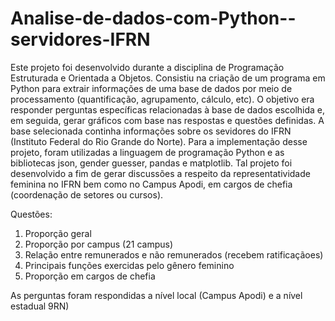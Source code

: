 # Analise-de-dados-com-Python--servidores-IFRN
Este projeto foi desenvolvido durante a disciplina de Programação Estruturada e Orientada a Objetos. Consistiu na criação de um programa em Python para extrair informações de uma base de dados por meio de processamento (quantificação, agrupamento, cálculo, etc). O objetivo era responder perguntas específicas relacionadas à base de dados escolhida e, em seguida, gerar gráficos com base nas respostas e questões definidas. A base selecionada continha informações sobre os sevidores do IFRN (Instituto Federal do Rio Grande do Norte). Para a implementação desse projeto, foram utilizadas a linguagem de programação Python e as bibliotecas json, gender guesser, pandas e matplotlib. Tal projeto foi desenvolvido a fim de gerar discussões a respeito da representatividade feminina no IFRN bem como no Campus Apodi, em cargos de chefia (coordenação de setores ou cursos).

Questões:
1. Proporção geral
2. Proporção por campus (21 campus)
3. Relação entre remunerados e não remunerados (recebem ratificaçãoes)
4. Principais funções exercidas pelo gênero feminino
5. Proporção em cargos de chefia
   
As perguntas foram respondidas a nível local (Campus Apodi) e a nível estadual 9RN)
